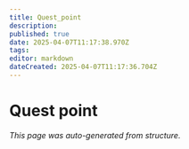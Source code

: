 ```yaml
---
title: Quest_point
description: 
published: true
date: 2025-04-07T11:17:38.970Z
tags: 
editor: markdown
dateCreated: 2025-04-07T11:17:36.704Z
---
```


# Quest point

*This page was auto-generated from structure.*